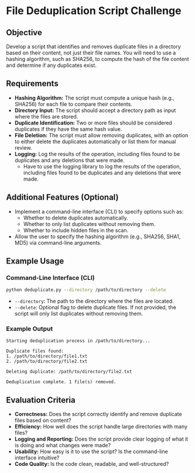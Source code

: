 # File Deduplication Script Challenge

## Objective

Develop a script that identifies and removes duplicate files in a directory based on their content, not just their file names. You will need to use a hashing algorithm, such as SHA256, to compute the hash of the file content and determine if any duplicates exist.

## Requirements

- **Hashing Algorithm:** The script must compute a unique hash (e.g., SHA256) for each file to compare their contents.
- **Directory Input:** The script should accept a directory path as input where the files are stored.
- **Duplicate Identification:** Two or more files should be considered duplicates if they have the same hash value.
- **File Deletion:** The script must allow removing duplicates, with an option to either delete the duplicates automatically or list them for manual review.
- **Logging:** Log the results of the operation, including files found to be duplicates and any deletions that were made.
  - Have to use the logging library to log the results of the operation, including files found to be duplicates and any deletions that were made.

## Additional Features (Optional)
- Implement a command-line interface (CLI) to specify options such as:
  - Whether to delete duplicates automatically.
  - Whether to only list duplicates without removing them.
  - Whether to include hidden files in the scan.
- Allow the user to specify the hashing algorithm (e.g., SHA256, SHA1, MD5) via command-line arguments.

## Example Usage

### Command-Line Interface (CLI)
```bash
python deduplicate.py --directory /path/to/directory --delete
```

- `--directory`: The path to the directory where the files are located.
- `--delete`: Optional flag to delete duplicate files. If not provided, the script will only list duplicates without removing them.

### Example Output
```
Starting deduplication process in /path/to/directory...

Duplicate files found:
1. /path/to/directory/file1.txt
2. /path/to/directory/file2.txt

Deleting duplicate: /path/to/directory/file2.txt

Deduplication complete. 1 file(s) removed.
```

## Evaluation Criteria

- **Correctness:** Does the script correctly identify and remove duplicate files based on content?
- **Efficiency:** How well does the script handle large directories with many files?
- **Logging and Reporting:** Does the script provide clear logging of what it is doing and what changes were made?
- **Usability:** How easy is it to use the script? Is the command-line interface intuitive?
- **Code Quality:** Is the code clean, readable, and well-structured?